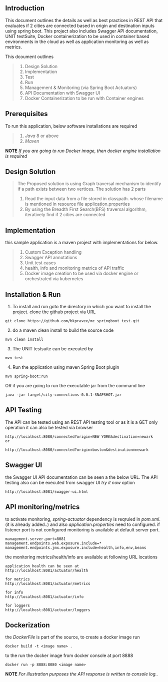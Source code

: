 ## Introduction
This document outlines the details as well as best practices in REST API that evaluates if 2 cities are connected based in origin and destination inputs using spring boot. This project also includes Swagger API documentation, UNIT testSuite, Docker containerization to be used in container based environments in the cloud as well as application monitoring as well as metrics.

This dcoument outlines 
> 1. Design Solution
> 2. Implementation
> 3. Test
> 4. Run
> 5. Management & Monitoring (via Spring Boot Actuators)
> 6. API Documentation with Swagger UI
> 7. Docker Containerization to be run with Container engines


 
## Prerequisites
To run this application, below software installations are required

> 1. *Java* 8 or above
> 2. *Maven* 

**NOTE** *If you are going to run Docker image, then docker engine installation is required*
 
## Design Solution

> The Proposed solution is using Graph traversal mechanism to identify if a path exists between two vertices. 
> The solution has 2 parts
> 1. Read the input data from a file stored in classpath. whose filename is mentioned in resource file application.properties
> 2. By using the Breadth First Search(BFS) traversal algorithm, iteratively find if 2 cities are connected 


## Implementation
this sample application is a  maven project with implementations for below.

> 1. Custom Exception handling
> 2. Swagger API annotations
> 3. Unit test cases
> 4. health, info and monitoring metrics of API traffic
> 5. Docker image creation to be used via docker engine or orchestrated via kubernetes

## Installation & Run
  
 1. To install and run goto the directory in which you want to install the project.
clone the github project via URL

```git
git clone https://github.com/bkpravee/mc_springboot_test.git

```
 2. do  a maven clean install to build the source code
```maven
mvn clean install

```
3. The UNIT testsuite can be executed by
```maven
mvn test

```

4. Run the application using maven Spring Boot plugin
```maven
mvn spring-boot:run 
```
  OR if you are going to run the executable jar from the command line 

```command line
java -jar target/city-connections-0.0.1-SNAPSHOT.jar

```
 
## API Testing
The API can be tested using an REST API testing tool or as it is a GET only operation it can also be tested via browser
 
```
http://localhost:8080/connected?origin=NEW YORK&destination=newark
or 

http://localhost:8080/connected?origin=boston&destination=newark
```
## Swagger UI
the Swagger UI API documentation can be seen a the below URL. The API testing also can be executed from swagger UI *try it now* option
```
http://localhost:8081/swagger-ui.html
```
## API monitoring/metrics
to activate monitoring, *spring-actuator* dependency is reqruied in *pom.xml*. (it is already added..) and also *application.properties* need to configured. if listener port is not configured monitoring is available at default server port.
```
management.server.port=8081
management.endpoints.web.exposure.include=*
management.endpoints.jmx.exposure.include=health,info,env,beans
```
the monitoring metrics/health/info are available at following URL locations
```
application health can be seen at 
http://localhost:8081/actuator/health

for metrics
http://localhost:8081/actuator/metrics

for info
http://localhost:8081/actuator/info

for loggers
http://localhost:8081/actuator/loggers

```

## Dockerization

the *DockerFile* is part of the source, to create a docker image run
```docker
docker build -t <image name> .
```

to the run the docker image from docker console at port 8888
```docker
docker run -p 8888:8080 <image name>
```


**NOTE** *For illustration purposes the API response is written to console log..*
